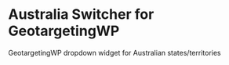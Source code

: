 # Australia Switcher for GeotargetingWP
GeotargetingWP dropdown widget for Australian states/territories
